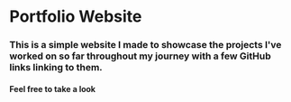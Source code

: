 ﻿#  Portfolio Website
### This is a simple website I made to showcase the projects I've worked on so far throughout my journey with a few GitHub links linking to them.
#### Feel free to take a look
